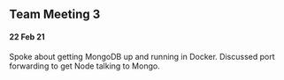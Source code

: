 ## Team Meeting 3
#### 22 Feb 21

Spoke about getting MongoDB up and running in Docker. Discussed port forwarding to get Node talking to Mongo.
